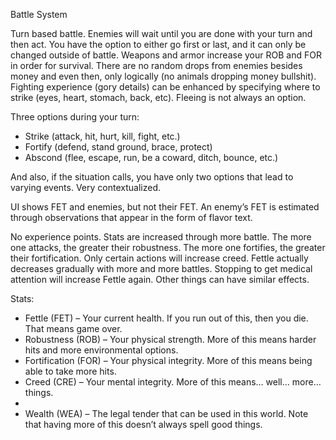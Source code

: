 Battle System

Turn based battle. Enemies will wait until you are done with your turn and then act. You have the option to either go first or last, and it can only be changed outside of battle. Weapons and armor increase your ROB and FOR in order for survival. There are no random drops from enemies besides money and even then, only logically (no animals dropping money bullshit). Fighting experience (gory details) can be enhanced by specifying where to strike (eyes, heart, stomach, back, etc). Fleeing is not always an option. 

Three options during your turn:
- Strike (attack, hit, hurt, kill, fight, etc.)
- Fortify (defend, stand ground, brace, protect)
- Abscond (flee, escape, run, be a coward, ditch, bounce, etc.)

And also, if the situation calls, you have only two options that lead to varying events. Very contextualized.

UI shows FET and enemies, but not their FET. An enemy’s FET is estimated through observations that appear in the form of flavor text. 

No experience points. Stats are increased through more battle. The more one attacks, the greater their robustness. The more one fortifies, the greater their fortification. Only certain actions will increase creed. Fettle actually decreases gradually with more and more battles. Stopping to get medical attention will increase Fettle again. Other things can have similar effects.

Stats:
- Fettle (FET) – Your current health. If you run out of this, then you die. That means game over.
- Robustness (ROB) – Your physical strength. More of this means harder hits and more environmental options. 
- Fortification (FOR) – Your physical integrity. More of this means being able to take more hits. 
- Creed (CRE) – Your mental integrity. More of this means… well… more… things.
- <br>
- Wealth (WEA) – The legal tender that can be used in this world. Note that having more of this doesn’t always spell good things.

